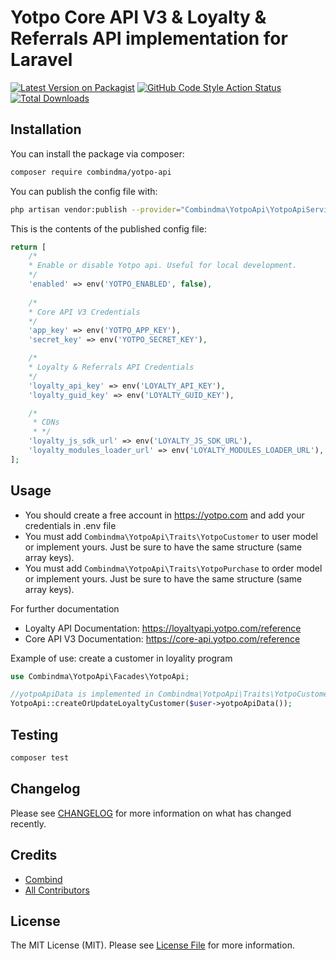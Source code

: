 # Yotpo Core API V3 & Loyalty & Referrals API implementation for Laravel

[![Latest Version on Packagist](https://img.shields.io/packagist/v/combindma/yotpo-api.svg?style=flat-square)](https://packagist.org/packages/combindma/yotpo-api)
[![GitHub Code Style Action Status](https://img.shields.io/github/workflow/status/combindma/yotpo-api/Check%20&%20fix%20styling?label=code%20style)](https://github.com/combindma/yotpo-api/actions?query=workflow%3A"Check+%26+fix+styling"+branch%3Amain)
[![Total Downloads](https://img.shields.io/packagist/dt/combindma/yotpo-api.svg?style=flat-square)](https://packagist.org/packages/combindma/yotpo-api)

## Installation

You can install the package via composer:

```bash
composer require combindma/yotpo-api
```

You can publish the config file with:
```bash
php artisan vendor:publish --provider="Combindma\YotpoApi\YotpoApiServiceProvider" --tag="yotpo-config"
```

This is the contents of the published config file:

```php
return [
    /*
    * Enable or disable Yotpo api. Useful for local development.
    */
    'enabled' => env('YOTPO_ENABLED', false),
    
    /*
    * Core API V3 Credentials
    */
    'app_key' => env('YOTPO_APP_KEY'),
    'secret_key' => env('YOTPO_SECRET_KEY'),

    /*
    * Loyalty & Referrals API Credentials
    */
    'loyalty_api_key' => env('LOYALTY_API_KEY'),
    'loyalty_guid_key' => env('LOYALTY_GUID_KEY'),

    /*
     * CDNs
     * */
    'loyalty_js_sdk_url' => env('LOYALTY_JS_SDK_URL'),
    'loyalty_modules_loader_url' => env('LOYALTY_MODULES_LOADER_URL'),
];
```

## Usage
* You should create a free account in https://yotpo.com and add your credentials in .env file
* You must add `Combindma\YotpoApi\Traits\YotpoCustomer` to user model or implement yours. Just be sure to have the same structure (same array keys).
* You must add `Combindma\YotpoApi\Traits\YotpoPurchase` to order model or implement yours. Just be sure to have the same structure (same array keys).

For further documentation
* Loyalty API Documentation: https://loyaltyapi.yotpo.com/reference
* Core API V3 Documentation: https://core-api.yotpo.com/reference

Example of use: create a customer in loyality program
````PHP
use Combindma\YotpoApi\Facades\YotpoApi;

//yotpoApiData is implemented in Combindma\YotpoApi\Traits\YotpoCustomer. You can create yours.
YotpoApi::createOrUpdateLoyaltyCustomer($user->yotpoApiData());
````

## Testing

```bash
composer test
```

## Changelog

Please see [CHANGELOG](CHANGELOG.md) for more information on what has changed recently.

## Credits

- [Combind](https://github.com/combindma)
- [All Contributors](../../contributors)

## License

The MIT License (MIT). Please see [License File](LICENSE.md) for more information.
